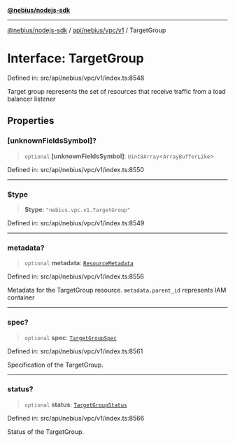 [**@nebius/nodejs-sdk**](../../../../../README.md)

---

[@nebius/nodejs-sdk](../../../../../README.md) / [api/nebius/vpc/v1](../README.md) / TargetGroup

# Interface: TargetGroup

Defined in: src/api/nebius/vpc/v1/index.ts:8548

Target group represents the set of resources that receive traffic from a load balancer listener

## Properties

### \[unknownFieldsSymbol\]?

> `optional` **\[unknownFieldsSymbol\]**: `Uint8Array`\<`ArrayBufferLike`\>

Defined in: src/api/nebius/vpc/v1/index.ts:8550

---

### $type

> **$type**: `"nebius.vpc.v1.TargetGroup"`

Defined in: src/api/nebius/vpc/v1/index.ts:8549

---

### metadata?

> `optional` **metadata**: [`ResourceMetadata`](../../../common/v1/interfaces/ResourceMetadata.md)

Defined in: src/api/nebius/vpc/v1/index.ts:8556

Metadata for the TargetGroup resource.
`metadata.parent_id` represents IAM container

---

### spec?

> `optional` **spec**: [`TargetGroupSpec`](TargetGroupSpec.md)

Defined in: src/api/nebius/vpc/v1/index.ts:8561

Specification of the TargetGroup.

---

### status?

> `optional` **status**: [`TargetGroupStatus`](TargetGroupStatus.md)

Defined in: src/api/nebius/vpc/v1/index.ts:8566

Status of the TargetGroup.

